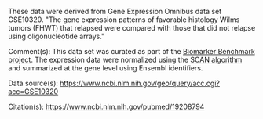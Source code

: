 These data were derived from Gene Expression Omnibus data set GSE10320. "The gene expression patterns of favorable histology Wilms tumors (FHWT) that relapsed were compared with those that did not relapse using oligonucleotide arrays."

Comment(s): This data set was curated as part of the [Biomarker Benchmark project](https://osf.io/ssk3t/). The expression data were normalized using the [SCAN algorithm](https://bioconductor.org/packages/release/bioc/html/SCAN.UPC.html) and summarized at the gene level using Ensembl identifiers.

Data source(s): https://www.ncbi.nlm.nih.gov/geo/query/acc.cgi?acc=GSE10320

Citation(s): https://www.ncbi.nlm.nih.gov/pubmed/19208794
